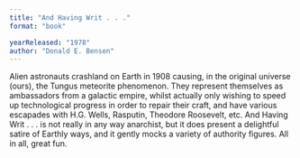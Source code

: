 ```yaml
---
title: "And Having Writ . . ."
format: "book"

yearReleased: "1978"
author: "Donald E. Bensen"
---
```

Alien astronauts crashland on Earth in 1908 causing, in  the original universe (ours), the Tungus meteorite phenomenon. They represent  themselves as ambassadors from a galactic empire, whilst actually only wishing  to speed up technological progress in order to repair their craft, and have  various escapades with H.G. Wells, Rasputin, Theodore Roosevelt, etc. And  Having Writ . . . is not really in any way anarchist, but it does present a  delightful satire of Earthly ways, and it gently mocks a variety of authority  figures. All in all, great fun.
 